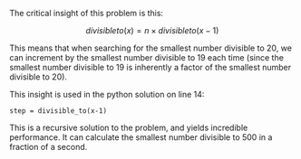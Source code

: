 The critical insight of this problem is this:

$$divisibleto(x) = n \times divisibleto(x-1)$$

This means that when searching for the smallest number divisible to 20,
we can increment by the smallest number divisible to 19 each time (since the 
smallest number divisible to 19 is inherently a factor of the smallest number
divisible to 20).

This insight is used in the python solution on line 14:

	step = divisible_to(x-1)

This is a recursive solution to the problem, and yields incredible performance. It can calculate
the smallest number divisible to 500 in a fraction of a second.
